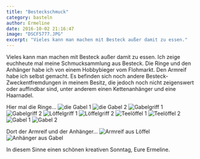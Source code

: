 ```yaml
---
title: "Besteckschmuck"
category: basteln
author: Ermeline
date: 2016-10-02 21:16:47
image: "DSCF5777.JPG"
excerpt: "Vieles kann man machen mit Besteck außer damit zu essen."
---
```


Vieles kann man machen mit Besteck außer damit zu essen. Ich zeige euchheute mal meine Schmucksammlung aus Besteck. 
Die Ringe und den Anhänger habe ich von einem Hobbybieger vom Flohmarkt. Den Armreif habe ich selbst gemacht. Es befinden sich noch andere Besteck-Zweckentfremdungen in meinem Besitz, die jedoch noch nicht zeigenswert oder auffindbar sind, unter anderem einen Kettenanhänger und eine Haarnadel. 

Hier mal die Ringe...
![die Gabel 1](DSCF5765.JPG)
![die Gabel 2](DSCF5766.JPG)
![Gabelgriff 1](DSCF5767.JPG)
![Gabelgriff 2](DSCF5768.JPG)
![Löffelgriff 1](DSCF5769.JPG)
![Löffelgriff 2](DSCF5771.JPG)
![Teelöffel 1](DSCF5772.JPG)
![Teelöffel 2](DSCF5774.JPG)
![Gabel 1](DSCF5775.JPG)
![Gabel 2](DSCF5776.JPG)

Dort der Armreif und der Anhänger...
![Armreif aus Löffel](DSCF5763.JPG)
![Anhänger aus Gabel](DSCF5777.JPG)

In diesem Sinne einen schönen kreativen Sonntag, Eure Ermeline.
